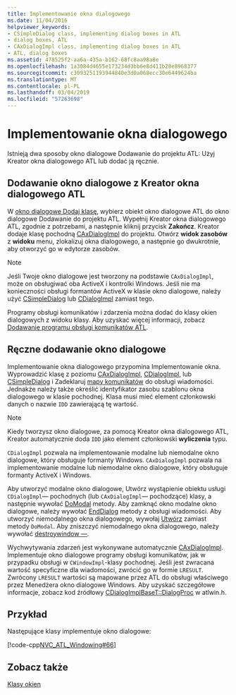 ```yaml
---
title: Implementowanie okna dialogowego
ms.date: 11/04/2016
helpviewer_keywords:
- CSimpleDialog class, implementing dialog boxes in ATL
- dialog boxes, ATL
- CAxDialogImpl class, implementing dialog boxes in ATL
- ATL, dialog boxes
ms.assetid: 478525f2-aa6a-435a-b162-68fc8aa98a8e
ms.openlocfilehash: 1a3084d4655e173234d3bb6e8d411b28e8968377
ms.sourcegitcommit: c3093251193944840e3d0a068ecc30e6449624ba
ms.translationtype: MT
ms.contentlocale: pl-PL
ms.lasthandoff: 03/04/2019
ms.locfileid: "57263698"
---
```

# <a name="implementing-a-dialog-box"></a>Implementowanie okna dialogowego

Istnieją dwa sposoby okno dialogowe Dodawanie do projektu ATL: Użyj Kreator okna dialogowego ATL lub dodać ją ręcznie.

## <a name="adding-a-dialog-box-with-the-atl-dialog-wizard"></a>Dodawanie okno dialogowe z Kreator okna dialogowego ATL

W [okno dialogowe Dodaj klasę](../ide/add-class-dialog-box.md), wybierz obiekt okno dialogowe ATL do okno dialogowe Dodawanie do projektu ATL. Wypełnij Kreator okna dialogowego ATL, zgodnie z potrzebami, a następnie kliknij przycisk **Zakończ**. Kreator dodaje klasę pochodną [CAxDialogImpl](../atl/reference/caxdialogimpl-class.md) do projektu. Otwórz **widok zasobów** z **widoku** menu, zlokalizuj okna dialogowego, a następnie go dwukrotnie, aby otworzyć go w edytorze zasobów.

> [!NOTE]
>  Jeśli Twoje okno dialogowe jest tworzony na podstawie `CAxDialogImpl`, może on obsługiwać oba ActiveX i kontrolki Windows. Jeśli nie ma konieczności obsługi formantów ActiveX w klasie okno dialogowe, należy użyć [CSimpleDialog](../atl/reference/csimpledialog-class.md) lub [CDialogImpl](../atl/reference/cdialogimpl-class.md) zamiast tego.

Programy obsługi komunikatów i zdarzenia można dodać do klasy okien dialogowych z widoku klasy. Aby uzyskać więcej informacji, zobacz [Dodawanie programu obsługi komunikatów ATL](../atl/adding-an-atl-message-handler.md).

## <a name="adding-a-dialog-box-manually"></a>Ręczne dodawanie okno dialogowe

Implementowanie okna dialogowego przypomina Implementowanie okna. Wyprowadzić klasę z poziomu [CAxDialogImpl](../atl/reference/caxdialogimpl-class.md), [CDialogImpl](../atl/reference/cdialogimpl-class.md), lub [CSimpleDialog](../atl/reference/csimpledialog-class.md) i Zadeklaruj [mapy komunikatów](../atl/message-maps-atl.md) do obsługi wiadomości. Jednakże należy także określić identyfikator zasobu szablonu okna dialogowego w klasie pochodnej. Klasa musi mieć element członkowski danych o nazwie `IDD` zawierającą tę wartość.

> [!NOTE]
>  Kiedy tworzysz okno dialogowe, za pomocą Kreator okna dialogowego ATL, Kreator automatycznie doda `IDD` jako element członkowski **wyliczenia** typu.

`CDialogImpl` pozwala na implementowanie modalne lub niemodalne okno dialogowe, który obsługuje formanty Windows. `CAxDialogImpl` pozwala na implementowanie modalne lub niemodalne okno dialogowe, który obsługuje formanty ActiveX i Windows.

Aby utworzyć modalne okno dialogowe, Utwórz wystąpienie obiektu usługi `CDialogImpl`— pochodnych (lub `CAxDialogImpl`— pochodzące) klasy, a następnie wywołać [DoModal](../atl/reference/cdialogimpl-class.md#domodal) metody. Aby zamknąć okno modalne okno dialogowe, należy wywołać [EndDialog](../atl/reference/cdialogimpl-class.md#enddialog) metody z obsługi wiadomości. Aby utworzyć niemodalnego okna dialogowego, wywołaj [Utwórz](../atl/reference/cdialogimpl-class.md#create) zamiast metody `DoModal`. Aby zniszczyć niemodalnego okna dialogowego, należy wywołać [destroywindow —](../atl/reference/cdialogimpl-class.md#destroywindow).

Wychwytywania zdarzeń jest wykonywane automatycznie [CAxDialogImpl](../atl/reference/caxdialogimpl-class.md). Implementuje okno dialogowe programy obsługi komunikatów, jak w przypadku obsługi w `CWindowImpl`-klasy pochodnej. Jeśli jest zwracana wartość specyficzne dla wiadomości, zwrócić go w formie `LRESULT`. Zwrócony `LRESULT` wartości są mapowane przez ATL do obsługi właściwego przez Menedżera okno dialogowe Windows. Aby uzyskać szczegółowe informacje, zobacz kod źródłowy [CDialogImplBaseT::DialogProc](../atl/reference/cdialogimpl-class.md#dialogproc) w atlwin.h.

## <a name="example"></a>Przykład

Następujące klasy implementuje okno dialogowe:

[!code-cpp[NVC_ATL_Windowing#66](../atl/codesnippet/cpp/implementing-a-dialog-box_1.h)]

## <a name="see-also"></a>Zobacz także

[Klasy okien](../atl/atl-window-classes.md)
